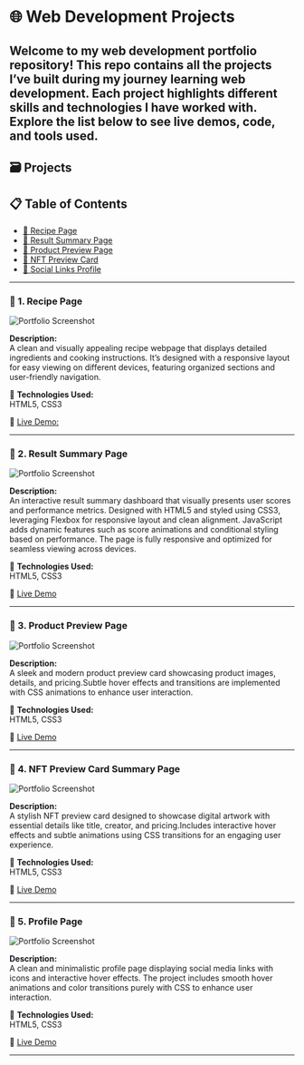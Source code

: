 # 🌐 Web Development Projects 

Welcome to my web development portfolio repository! This repo contains all the projects I’ve built during my journey learning web development. Each project highlights different skills and technologies I have worked with.
Explore the list below to see live demos, code, and tools used.
---

## 🗃️ Projects

## 📋 Table of Contents

- [📄 Recipe Page](#1-recipe-page)
- [📄 Result Summary Page](#2-result-summary-page)
- [📄 Product Preview Page](#3-product-preview-page)
- [📄 NFT Preview Card](#4-nft-preview-card)
- [📄 Social Links Profile](#5-social-links-profile)

---

### 📄 1. Recipe Page

![Portfolio Screenshot](images/recipe_page.png)

**Description:**  
A clean and visually appealing recipe webpage that displays detailed ingredients and cooking instructions. It’s designed with a responsive layout for easy viewing on different devices, featuring organized sections and user-friendly navigation.

🔧 **Technologies Used:**  
HTML5, CSS3

🚀 [Live Demo:](https://dilnajoseph.github.io/web-dev_projects/recipe-page/)

---


### 📄 2. Result Summary Page

![Portfolio Screenshot](images/results_summary.png)

**Description:**  
An interactive result summary dashboard that visually presents user scores and performance metrics. Designed with HTML5 and styled using CSS3, leveraging Flexbox for responsive layout and clean alignment. JavaScript adds dynamic features such as score animations and conditional styling based on performance. The page is fully responsive and optimized for seamless viewing across devices.

🔧 **Technologies Used:**  
HTML5, CSS3
 
🚀 [Live Demo](https://dilnajoseph.github.io/web-dev_projects/result_summary/)

---


### 📄 3. Product Preview Page

![Portfolio Screenshot](images/product_preview_card.png)

**Description:**  
A sleek and modern product preview card showcasing product images, details, and pricing.Subtle hover effects and transitions are implemented with CSS animations to enhance user interaction.

🔧 **Technologies Used:**  
HTML5, CSS3

🚀 [Live Demo](https://dilnajoseph.github.io/web-dev_projects/product_preview_card/)

---


### 📄 4. NFT Preview Card Summary Page

![Portfolio Screenshot](images/nft_preview_card.png)

**Description:**  
A stylish NFT preview card designed to showcase digital artwork with essential details like title, creator, and pricing.Includes interactive hover effects and subtle animations using CSS transitions for an engaging user experience.

🔧 **Technologies Used:**  
HTML5, CSS3
 
🚀 [Live Demo](https://dilnajoseph.github.io/web-dev_projects/nft_preview_card/)

---


### 📄 5. Profile Page

![Portfolio Screenshot](images/social_links_profile.png)

**Description:**  
A clean and minimalistic profile page displaying social media links with icons and interactive hover effects. The project includes smooth hover animations and color transitions purely with CSS to enhance user interaction.

🔧 **Technologies Used:**  
HTML5, CSS3

🚀 [Live Demo](https://dilnajoseph.github.io/web-dev_projects/2.%20social_links_profile/)

---

